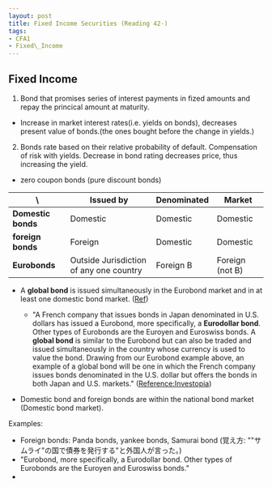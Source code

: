 ```yaml
---
layout: post
title: Fixed Income Securities (Reading 42-) 
tags: 
- CFA1
- Fixed\_Income
---
```

<script src="https://cdn.mathjax.org/mathjax/latest/MathJax.js?config=TeX-AMS-MML_HTMLorMML" type="text/javascript"></script>


## Fixed Income

1.  Bond that promises series of interest payments in fized amounts and repay the princical amount at maturity.  
  - Increase in market interest rates(i.e. yields on bonds), decreases present value of bonds.(the ones bought before the change in yields.) 

2. Bonds rate based on their relative probability of default. Compensation of risk with yields. Decrease in bond rating decreases price, thus increasing the yield.



* zero coupon bonds (pure discount bonds)
 


  


 \  | Issued by | Denominated | Market
----|----|----|---- 
**Domestic bonds** | Domestic | Domestic | Domestic
**foreign bonds** | Foreign | Domestic | Domestic
**Eurobonds** | Outside Jurisdiction of any one country | Foreign B | Foreign (not B)


- A **global bond** is issued simultaneously in the Eurobond market and in at least one domestic bond market.
([Ref](http://remington-work.blogspot.com/2009/07/foreign-vs-euro-vs-global-bonds.html))


  - "A French company that issues bonds in Japan denominated in U.S. dollars has issued a Eurobond, more specifically, a **Eurodollar bond**. Other types of Eurobonds are the Euroyen and Euroswiss bonds.
A **global bond** is similar to the Eurobond but can also be traded and issued simultaneously in the country whose currency is used to value the bond. Drawing from our Eurobond example above, an example of a global bond will be one in which the French company issues bonds denominated in the U.S. dollar but offers the bonds in both Japan and U.S. markets."
([Reference:Investopia](https://www.investopedia.com/terms/g/globalbonds.asp))


- Domestic bond and foreign bonds are within the national bond market (Domestic bond market).


Examples:
- Foreign bonds: Panda bonds, yankee bonds, Samurai bond (覚え方: ""サムライ"の国で債券を発行する"と外国人が言った。)
- "Eurobond, more specifically, a Eurodollar bond. Other types of Eurobonds are the Euroyen and Euroswiss bonds."
- 
